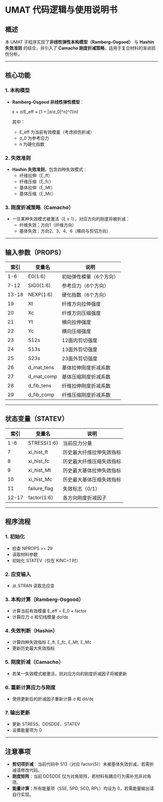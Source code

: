 # UMAT 代码逻辑与使用说明书

## 概述

本 UMAT 子程序实现了**非线性弹性本构模型（Ramberg-Osgood）** 与 **Hashin 失效准则** 的结合，并引入了 **Camacho 刚度折减策略**，适用于复合材料的渐进损伤分析。

---

## 核心功能

### 1. 本构模型
- **Ramberg-Osgood 非线性弹性模型**：
  
  ε = σ/E_eff × [1 + |σ/σ_0|^n]^(1/n)
  
  其中：
  - E_eff 为当前有效模量（考虑损伤折减）
  - σ_0 为参考应力
  - n 为硬化指数

### 2. 失效准则
- **Hashin 失效准则**，包含四种失效模式：
  - 纤维拉伸（ξ_ft）
  - 纤维压缩（ξ_fc）
  - 基体拉伸（ξ_Mt）
  - 基体压缩（ξ_Mc）

### 3. 刚度折减策略（Camacho）
- 一旦某种失效模式被激活（ξ ≥ 1），对应方向的刚度将被折减：
  - 纤维失效：方向1（纤维方向）
  - 基体失效：方向2、3、4、6（横向与剪切方向）

---

## 输入参数（PROPS）

| 索引 | 变量名        | 说明                |
|------|---------------|---------------------|
| 1-6  | E0(1:6)       | 初始弹性模量（6个方向） |
| 7-12 | SIG0(1:6)     | 参考应力（6个方向）    |
| 13-18| NEXP(1:6)     | 硬化指数（6个方向）    |
| 19   | Xt            | 纤维方向拉伸强度       |
| 20   | Xc            | 纤维方向压缩强度       |
| 21   | Yt            | 横向拉伸强度         |
| 22   | Yc            | 横向压缩强度         |
| 23   | S12s          | 12面内剪切强度       |
| 24   | S13s          | 13面外剪切强度       |
| 25   | S23s          | 23面外剪切强度       |
| 26   | d_mat_tens    | 基体拉伸刚度折减系数   |
| 27   | d_mat_comp    | 基体压缩刚度折减系数   |
| 28   | d_fib_tens    | 纤维拉伸刚度折减系数   |
| 29   | d_fib_comp    | 纤维压缩刚度折减系数   |

---

## 状态变量（STATEV）

| 索引      | 变量名             | 说明                     |
|-----------|--------------------|--------------------------|
| 1-6       | STRESS(1:6)        | 当前应力分量             |
| 7         | xi_hist_ft         | 历史最大纤维拉伸失效指标 |
| 8         | xi_hist_fc         | 历史最大纤维压缩失效指标 |
| 9         | xi_hist_Mt         | 历史最大基体拉伸失效指标 |
| 10        | xi_hist_Mc         | 历史最大基体压缩失效指标 |
| 11        | failure_flag       | 失效标志（0/1）          |
| 12-17     | factor(1:6)        | 各方向刚度折减因子       |

---

## 程序流程

### 1. 初始化
- 检查 NPROPS >= 29
- 读取材料参数
- 初始化 STATEV（仅在 KINC=1 时）

### 2. 应变输入
- 从 STRAN 读取总应变

### 3. 本构计算（Ramberg-Osgood）
- 计算当前有效模量 E_eff = E_0 × factor
- 计算应力 σ 和切线模量 dσ/dε

### 4. 失效判断（Hashin）
- 计算四种失效指标 ξ_ft, ξ_fc, ξ_Mt, ξ_Mc
- 更新历史最大失效指标

### 5. 刚度折减（Camacho）
- 若某一失效模式被激活，则对应方向的刚度折减因子将被更新

### 6. 重新计算应力与刚度
- 使用更新后的折减因子重新计算 σ 和 dσ/dε

### 7. 输出更新
- 更新 STRESS、DDSDDE、STATEV
- 设置能量项为 0

---

## 注意事项

- **剪切项折减**：当前代码中 S13（对应 factor(5)）未被基体失效折减，若需折减请修改代码。
- **刚度矩阵**：当前 DDSDDE 仅为对角矩阵，若材料有耦合行为需补充非对角项。
- **能量计算**：所有能量项（SSE, SPD, SCD, RPL）均设为 0，若需能量输出请自行实现。
